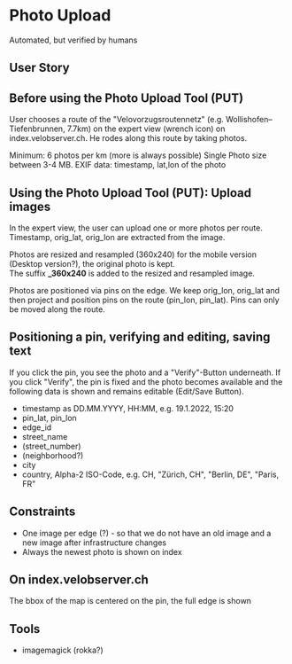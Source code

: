 # Photo Upload
Automated, but verified by humans


## User Story
## Before using the Photo Upload Tool (PUT)
User chooses a route of the "Velovorzugsroutennetz" (e.g. Wollishofen–Tiefenbrunnen, 7.7km) on the expert view (wrench icon) on index.velobserver.ch. He rodes along this route by taking photos. 

Minimum: 6 photos per km (more is always possible) 
Single Photo size between 3-4 MB.
EXIF data: timestamp, lat,lon of the photo

## Using the Photo Upload Tool (PUT): Upload images
In the expert view, the user can upload one or more photos per route.        
Timestamp, orig_lat, orig_lon are extracted from the image.        
           
Photos are resized and resampled (360x240) for the mobile version (Desktop version?), the original photo is kept.  
The suffix **_360x240** is added to the resized and resampled image.        

Photos are positioned via pins on the edge. We keep orig_lon, orig_lat and then project and position pins on the route (pin_lon, pin_lat). Pins can only be moved along the route.   

## Positioning a pin, verifying and editing, saving text  

If you click the pin, you see the photo and a "Verify"-Button underneath. If you click "Verify", the pin is fixed and the photo becomes available and the following data is shown and remains editable (Edit/Save Button). 

- timestamp as DD.MM.YYYY, HH:MM, e.g. 19.1.2022, 15:20 
- pin_lat, pin_lon
- edge_id
- street_name 
- (street_number)
- (neighborhood?)
- city
- country, Alpha-2 ISO-Code, e.g. CH, "Zürich, CH", "Berlin, DE", "Paris, FR" 

## Constraints
- One image per edge (?) - so that we do not have an old image and a new image after infrastructure changes
- Always the newest photo is shown on index

## On index.velobserver.ch
The bbox of the map is centered on the pin, the full edge is shown


## Tools
- imagemagick (rokka?)








